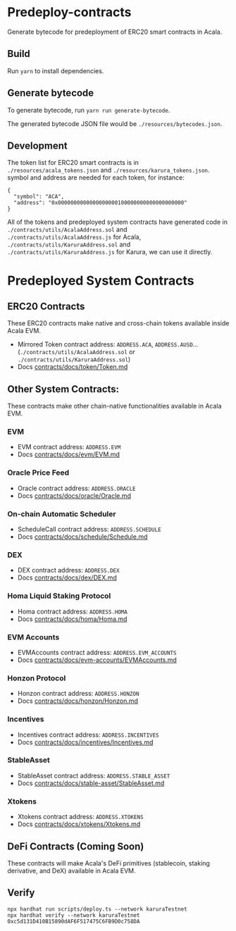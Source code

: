 # Predeploy-contracts

Generate bytecode for predeployment of ERC20 smart contracts in Acala.

## Build

Run `yarn` to install dependencies.

## Generate bytecode

To generate bytecode, run `yarn run generate-bytecode`.

The generated bytecode JSON file would be `./resources/bytecodes.json`.

## Development

The token list for ERC20 smart contracts is in `./resources/acala_tokens.json` and `./resources/karura_tokens.json`. symbol and address are needed for each token, for instance:

```
{
  "symbol": "ACA",
  "address": "0x0000000000000000000100000000000000000000"
}
```
All of the tokens and predeployed system contracts have generated code in `./contracts/utils/AcalaAddress.sol` and `./contracts/utils/AcalaAddress.js` for Acala, `./contracts/utils/KaruraAddress.sol` and `./contracts/utils/KaruraAddress.js` for Karura, we can use it directly.


# Predeployed System Contracts

## ERC20 Contracts
These ERC20 contracts make native and cross-chain tokens available inside Acala EVM.
- Mirrored Token contract address: `ADDRESS.ACA`, `ADDRESS.AUSD`...(`./contracts/utils/AcalaAddress.sol` or `./contracts/utils/KaruraAddress.sol`)
- Docs [contracts/docs/token/Token.md](./contracts/docs/token/Token.md)


## Other System Contracts:
These contracts make other chain-native functionalities available in Acala EVM.

### EVM
- EVM contract address: `ADDRESS.EVM`
- Docs [contracts/docs/evm/EVM.md](./contracts/docs/evm/EVM.md)

### Oracle Price Feed
- Oracle contract address: `ADDRESS.ORACLE`
- Docs [contracts/docs/oracle/Oracle.md](./contracts/docs/oracle/Oracle.md)

### On-chain Automatic Scheduler
- ScheduleCall contract address: `ADDRESS.SCHEDULE`
- Docs [contracts/docs/schedule/Schedule.md](./contracts/docs/schedule/Schedule.md)

### DEX
- DEX contract address: `ADDRESS.DEX`
- Docs [contracts/docs/dex/DEX.md](./contracts/docs/dex/DEX.md)

### Homa Liquid Staking Protocol
- Homa contract address: `ADDRESS.HOMA`
- Docs [contracts/docs/homa/Homa.md](./contracts/docs/homa/Homa.md)

### EVM Accounts
- EVMAccounts contract address: `ADDRESS.EVM_ACCOUNTS`
- Docs [contracts/docs/evm-accounts/EVMAccounts.md](./contracts/docs/evm-accounts/EVMAccounts.md)

### Honzon Protocol
- Honzon contract address: `ADDRESS.HONZON`
- Docs [contracts/docs/honzon/Honzon.md](./contracts/docs/honzon/Honzon.md)

### Incentives
- Incentives contract address: `ADDRESS.INCENTIVES`
- Docs [contracts/docs/incentives/Incentives.md](./contracts/docs/incentives/Incentives.md)

### StableAsset
- StableAsset contract address: `ADDRESS.STABLE_ASSET`
- Docs [contracts/docs/stable-asset/StableAsset.md](./contracts/docs/stable-asset/StableAsset.md)

### Xtokens
- Xtokens contract address: `ADDRESS.XTOKENS`
- Docs [contracts/docs/xtokens/Xtokens.md](./contracts/docs/xtokens/Xtokens.md)

## DeFi Contracts (Coming Soon)
These contracts will make Acala's DeFi primitives (stablecoin, staking derivative, and DeX) available in Acala EVM.

## Verify
```
npx hardhat run scripts/deploy.ts --network karuraTestnet
npx hardhat verify --network karuraTestnet 0xc5d131D410B15890dAF6F517475C6FB9D0c758DA
```
